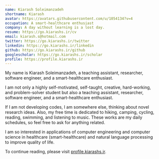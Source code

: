 ```yaml
---
name: Kiarash Soleimanzadeh
shortname: Kiarash
avatar: https://avatars.githubusercontent.com/u/1054134?v=4
occupation: A smart-healthcare enthusiast
company: A day without learning is a lost day.
resume: https://go.kiarashs.ir/cv
email: kiarash.s@hotmail.com
twitter: https://go.kiarashs.ir/twitter
linkedin: https://go.kiarashs.ir/linkedin
github: https://go.kiarashs.ir/github
googlescholar: https://go.kiarashs.ir/scholar
profile: https://profile.kiarashs.ir
---
```


 My name is Kiarash Soleimanzadeh, a teaching assistant, researcher, software engineer, and a smart-healthcare enthusiast.

I am not only a highly self-motivated, self-taught, creative, hard-working, and problem-solver student but also a teaching assistant, researcher, software engineer, and a smart-healthcare enthusiast.

If I am not developing codes, I am somewhere else, thinking about novel research ideas. Also, my free time is dedicated to hiking, camping, cycling, reading, swimming, and listening to music. These works are my daily schedules, so feel free to ask for anything related.

I am so interested in applications of computer engineering and computer science in healthcare (smart-healthcare) and natural language processing to improve quality of life.

To continue reading, please visit [profile.kiarashs.ir](https://profile.kiarashs.ir "Kiarash Soleimanzadeh").

